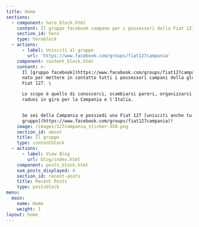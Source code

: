 ```yaml
---
title: Home
sections:
  - component: hero_block.html
    content: Il gruppo facebook campano per i possessori della Fiat 127
    section_id: hero
    type: heroblock
  - actions:
      - label: Unisciti al gruppo
        url: 'https://www.facebook.com/groups/fiat127campania'
    component: content_block.html
    content: >-
      Il [gruppo facebook](https://www.facebook.com/groups/fiat127campania) è
      nato per mettere in contatto tutti i possessori campani della gloriosa
      Fiat 127. \

      Lo scopo è quello di conoscerci, scambiarsi pareri, organizzarsi per
      raduni in giro per la Campania e l'Italia.


      Se sei della Campania e possiedi una Fiat 127 [unisciti anche tu al
      gruppo](https://www.facebook.com/groups/fiat127campania)!
    image: /images/127campania_sticker-350.png
    section_id: about
    title: Il gruppo
    type: contentblock
  - actions:
      - label: View Blog
        url: blog/index.html
    component: posts_block.html
    num_posts_displayed: 4
    section_id: recent-posts
    title: Recent Posts
    type: postsblock
menu:
  main:
    name: Home
    weight: 1
layout: home
---
```


